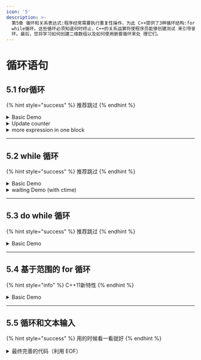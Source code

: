 ```yaml
---
icon: '5'
description: >-
  第5章 循环和关系表达式:程序经常需要执行重复性操作，为此 C++提供了3种循环结构:for循环、while循环和do
  while循环。这些循环必须知道何时终止，C++的关系运算符使程序员能够创建测试 来引导循环。本章还将介绍如何创建逐字符地读取和处理输入的循
  环。最后，您将学习如何创建二维数组以及如何使用嵌套循环来处 理它们。
---
```


# 循环语句

## 5.1 for循环

{% hint style="success" %}
推荐跳过
{% endhint %}

<details>

<summary>Basic Demo</summary>

没有大括号，默认后边的一行

```cpp
for (initialization; test-expression; update-expression)
    body;
```

有大括号

```cpp
for (initialization; test-expression; update-expression) {
    body;
}
```

&#x20;Demo

```cpp
// forloop.cpp -- introducing the for loop
#include <iostream>
int main()
{
    using namespace std;
    int i;  // create a counter
//   initialize; test ; update
    for (i = 0; i < 5; i++)
        cout << "C++ knows loops.\n";
    cout << "C++ knows when to stop.\n";
    // cin.get();
    return 0;
}

```

</details>

<details>

<summary>Update counter</summary>

* 可以++，--，注意理论上++i 比 i++速度快
* 可以倒序

```cpp
for (int i = word.size() - 1; i >= 0; i--)
        cout << word[i];
```

* 可以递增递减指针

```cpp
int main()
{
    using namespace std;
    
    double arr[5] = {2,4,6,8,10};
    double *p = arr;
    cout << *p++ << *p++ << *p++; // 2 4 6
    double * = arr;
    cout << *++q << *++q << *++q; // 4 6 8
    return 0;
}
```

```cpp
// 指针递增，然后取值
*++p;
// 取值然后指针递增
*p++;
// 指针指得地方++
++*p;
// 指针指得地方++
(*p)++;
```

</details>

<details>

<summary>more expression in one block</summary>

逗号运算符

<pre class="language-cpp"><code class="lang-cpp">// forstr2.cpp -- reversing an array
#include &#x3C;iostream>
#include &#x3C;string>
int main()
{
    using namespace std;
    cout &#x3C;&#x3C; "Enter a word: ";
    string word;
    cin >> word;

    // physically modify string object
    char temp;
    int i, j;
<strong>    for (j = 0, i = word.size() - 1; j &#x3C; i; --i, ++j)
</strong>    {                       // start block
        temp = word[i];
        word[i] = word[j];
        word[j] = temp;
    }                       // end block
    cout &#x3C;&#x3C; word &#x3C;&#x3C; "\nDone\n";
    // cin.get();
    // cin.get();
    return 0; 
}
</code></pre>

</details>

***

## 5.2 while 循环

{% hint style="success" %}
推荐跳过
{% endhint %}

<details>

<summary>Basic Demo</summary>

```cpp
while (test-condition)
    body
    
while (test-condition) {
    body
}
```

```cpp
// while.cpp -- introducing the while loop
#include <iostream>
const int ArSize = 20;
int main()
{
    using namespace std;
    char name[ArSize];

    cout << "Your first name, please: ";
    cin >> name;
    cout << "Here is your name, verticalized and ASCIIized:\n";
    int i = 0;                  // start at beginning of string
    while (name[i] != '\0')     // process to end of string
    {
        cout << name[i] << ": " << int(name[i]) << endl;
        i++;                    // don't forget this step
    }
    // cin.get();
    // cin.get();
    return 0; 
}

```

</details>

<details>

<summary>waiting Demo (with ctime)</summary>



<pre class="language-cpp"><code class="lang-cpp">// waiting.cpp -- using clock() in a time-delay loop
#include &#x3C;iostream>
#include &#x3C;ctime> // describes clock() function, clock_t type
int main()
{
    using namespace std;
    cout &#x3C;&#x3C; "Enter the delay time, in seconds: ";
    float secs;
    cin >> secs;
    clock_t delay = secs * <a data-footnote-ref href="#user-content-fn-1">CLOCKS_PER_SEC</a>;  // convert to clock ticks
    cout &#x3C;&#x3C; "starting\a\n";
    clock_t start = clock();
    while (clock() - start &#x3C; delay )        // wait until time elapses
        ;                                   // note the semicolon
    cout &#x3C;&#x3C; "done \a\n";
    // cin.get();
    // cin.get();
    return 0; 
}

</code></pre>

```
(base) kimshan@MacBook-Pro output % ./"waiting"
Enter the delay time, in seconds: 10
starting
done 
```

</details>

***

## 5.3 do while 循环

{% hint style="success" %}
推荐跳过
{% endhint %}

<details>

<summary>Basic Demo</summary>

```cpp
do {
    body
} while (test-condition);
```

</details>

***

## 5.4 基于范围的 for 循环

{% hint style="info" %}
C++11新特性
{% endhint %}

<details>

<summary>Basic Demo</summary>

遍历数字所有元素，就算没有初始化那也遍历

```cpp
#include <iostream>
#include <ctime>

int main()
{
    using namespace std;

    int array1[] = {100, 200, 300};
    for (int x : array1)
        cout << x << " \n";

    int array2[4] = {140, 250, 360};
    for (int x : array2)
        cout << x << " \n";

    return 0;
}

```

```
(base) kimshan@MacBook-Pro output % ./"test1"
100 
200 
300 
140 
250 
360 
0 
```

</details>

***

## 5.5 循环和文本输入

{% hint style="success" %}
用的时候看一看就好
{% endhint %}

<details>

<summary> 最终完善的代码（利用 EOF）</summary>

Mac的 EOF 是 command+D

Windows 的 EOF是 control+Z+enter

<pre class="language-cpp"><code class="lang-cpp">// textin4.cpp -- reading chars with cin.get()
#include &#x3C;iostream>
int main(void)
{
    using namespace std;
    int ch;                         // should be int, not char
    int count = 0;

<strong>    while ((ch = cin.get()) != EOF) // test for end-of-file
</strong>    {
        cout.put(char(ch));
        ++count;
    }
    cout &#x3C;&#x3C; endl &#x3C;&#x3C; count &#x3C;&#x3C; " characters read\n";
	return 0; 
}

</code></pre>

```
(base) kimshan@MacBook-Pro output % ./"textin4"
Hello World
Hello World
A B CCC ddddd ###jhrfijiwj
A B CCC ddddd ###jhrfijiwj
^D
39 characters read
```

</details>



[^1]: in ctime

